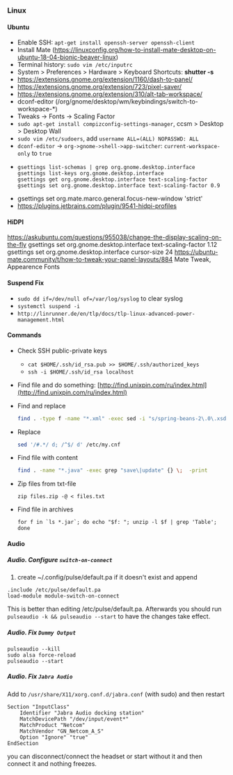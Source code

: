 ### Linux

#### Ubuntu

- Enable SSH:  ```apt-get install openssh-server openssh-client```
- Install Mate (https://linuxconfig.org/how-to-install-mate-desktop-on-ubuntu-18-04-bionic-beaver-linux)
- Terminal history: ```sudo vim /etc/inputrc```
- System > Preferences > Hardware > Keyboard Shortcuts: **shutter -s**
- https://extensions.gnome.org/extension/1160/dash-to-panel/
- https://extensions.gnome.org/extension/723/pixel-saver/
- https://extensions.gnome.org/extension/310/alt-tab-workspace/
- dconf-editor (/org/gnome/desktop/wm/keybindings/switch-to-workspace-*)
- Tweaks -> Fonts -> Scaling Factor
- `sudo apt-get install compizconfig-settings-manager`, ccsm > Desktop > Desktop Wall
- `sudo vim /etc/sudoers`, add `username ALL=(ALL) NOPASSWD: ALL`
- `dconf-editor` -> `org->gnome->shell->app-switcher`: `current-workspace-only` to `true`
- ``` 
  gsettings list-schemas | grep org.gnome.desktop.interface
  gsettings list-keys org.gnome.desktop.interface
  gsettings get org.gnome.desktop.interface text-scaling-factor
  gsettings set org.gnome.desktop.interface text-scaling-factor 0.9
  ```
- gsettings set org.mate.marco.general.focus-new-window 'strict'
- https://plugins.jetbrains.com/plugin/9541-hidpi-profiles  

#### HiDPI
https://askubuntu.com/questions/955038/change-the-display-scaling-on-the-fly
gsettings set org.gnome.desktop.interface text-scaling-factor 1.12
gsettings set org.gnome.desktop.interface cursor-size 24
https://ubuntu-mate.community/t/how-to-tweak-your-panel-layouts/884
Mate Tweak, Appearence Fonts 

#### Suspend Fix
- `sudo dd if=/dev/null of=/var/log/syslog` to clear syslog
- `systemctl suspend -i`
- `http://linrunner.de/en/tlp/docs/tlp-linux-advanced-power-management.html`

#### Commands
- Check SSH public-private keys
    - `cat $HOME/.ssh/id_rsa.pub >> $HOME/.ssh/authorized_keys`
    - `ssh -i $HOME/.ssh/id_rsa localhost`
- Find file and do something: [http://find.unixpin.com/ru/index.html](http://find.unixpin.com/ru/index.html)
- Find and replace
    ```bash
    find . -type f -name "*.xml" -exec sed -i "s/spring-beans-2\.0\.xsd/spring-beans-3\.0\.xsd/g" {} \;
    ```
- Replace
    ```bash
    sed '/#.*/ d; /^$/ d' /etc/my.cnf
    ```
- Find file with content
    ```bash
    find . -name "*.java" -exec grep "save\|update" {} \;  -print
    ```

- Zip files from txt-file
    ```
    zip files.zip -@ < files.txt
    ```
- Find file in archives
    ```
    for f in `ls *.jar`; do echo "$f: "; unzip -l $f | grep 'Table'; done
    ```

#### Audio

##### Audio. Configure `switch-on-connect` 
1. create ~/.config/pulse/default.pa if it doesn't exist and append
```
.include /etc/pulse/default.pa
load-module module-switch-on-connect
```
This is better than editing /etc/pulse/default.pa.
Afterwards you should run ```pulseaudio -k && pulseaudio --start``` to have the changes take effect.

##### Audio. Fix `Dummy Output`
```
pulseaudio --kill
sudo alsa force-reload
pulseaudio --start
```

##### Audio. Fix `Jabra Audio`
Add to `/usr/share/X11/xorg.conf.d/jabra.conf` (with sudo) and then restart  
```
Section "InputClass"
    Identifier "Jabra Audio docking station"
    MatchDevicePath "/dev/input/event*"
    MatchProduct "Netcom"
    MatchVendor "GN_Netcom_A_S"
    Option "Ignore" "true"
EndSection
```
you can disconnect/connect the headset or start without it and then connect it and nothing freezes.
